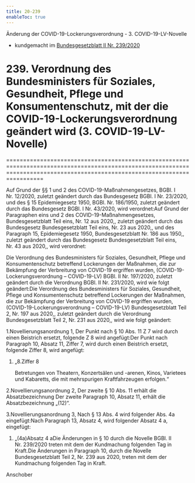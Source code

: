 ```yaml
---
title: 20-239
enableToc: true
---
```


Änderung der COVID-19-Lockerungsverordnung - 3. COVID-19-LV-Novelle
* kundgemacht im [Bundesgesetzblatt II Nr. 239/2020](https://www.ris.bka.gv.at/eli/bgbl/II/2020/239)

# 239\. Verordnung des Bundesministers für Soziales, Gesundheit, Pflege und Konsumentenschutz, mit der die COVID-19-Lockerungsverordnung geändert wird (3. COVID-19-LV-Novelle)
=============================================================================================================================================================================

Auf Grund der §§ 1 und 2 des COVID-19-Maßnahmengesetzes, BGBl. I Nr. 12/2020, zuletzt geändert durch das Bundesgesetz BGBl. I Nr. 23/2020, und des § 15 Epidemiegesetz 1950, BGBl. Nr. 186/1950, zuletzt geändert durch das Bundesgesetz BGBl. I Nr. 43/2020, wird verordnet:Auf Grund der Paragraphen eins und 2 des COVID-19-Maßnahmengesetzes, Bundesgesetzblatt Teil eins, Nr. 12 aus 2020,, zuletzt geändert durch das Bundesgesetz Bundesgesetzblatt Teil eins, Nr. 23 aus 2020,, und des Paragraph 15, Epidemiegesetz 1950, Bundesgesetzblatt Nr. 186 aus 1950,, zuletzt geändert durch das Bundesgesetz Bundesgesetzblatt Teil eins, Nr. 43 aus 2020,, wird verordnet:

Die Verordnung des Bundesministers für Soziales, Gesundheit, Pflege und Konsumentenschutz betreffend Lockerungen der Maßnahmen, die zur Bekämpfung der Verbreitung von COVID-19 ergriffen wurden, (COVID-19-Lockerungsverordnung – COVID-19-LV) BGBl. II Nr. 197/2020, zuletzt geändert durch die Verordnung BGBl. II Nr. 231/2020, wird wie folgt geändert:Die Verordnung des Bundesministers für Soziales, Gesundheit, Pflege und Konsumentenschutz betreffend Lockerungen der Maßnahmen, die zur Bekämpfung der Verbreitung von COVID-19 ergriffen wurden, (COVID-19-Lockerungsverordnung – COVID-19-LV) Bundesgesetzblatt Teil 2, Nr. 197 aus 2020,, zuletzt geändert durch die Verordnung Bundesgesetzblatt Teil 2, Nr. 231 aus 2020,, wird wie folgt geändert:

1.Novellierungsanordnung 1, Der Punkt nach § 10 Abs. 11 Z 7 wird durch einen Beistrich ersetzt, folgende Z 8 wird angefügt:Der Punkt nach Paragraph 10, Absatz 11, Ziffer 7, wird durch einen Beistrich ersetzt, folgende Ziffer 8, wird angefügt:

1.  „8.Ziffer 8
    
    Betretungen von Theatern, Konzertsälen und -arenen, Kinos, Varietees und Kabaretts, die mit mehrspurigen Kraftfahrzeugen erfolgen.“
    

2.Novellierungsanordnung 2, Der zweite § 10 Abs. 11 erhält die Absatzbezeichnung Der zweite Paragraph 10, Absatz 11, erhält die Absatzbezeichnung „(12)“.

3.Novellierungsanordnung 3, Nach § 13 Abs. 4 wird folgender Abs. 4a eingefügt:Nach Paragraph 13, Absatz 4, wird folgender Absatz 4 a, eingefügt:

1.  „(4a)Absatz 4 aDie Änderungen in § 10 durch die Novelle BGBl. II Nr. 239/2020 treten mit dem der Kundmachung folgenden Tag in Kraft.Die Änderungen in Paragraph 10, durch die Novelle Bundesgesetzblatt Teil 2, Nr. 239 aus 2020, treten mit dem der Kundmachung folgenden Tag in Kraft.
    

Anschober
